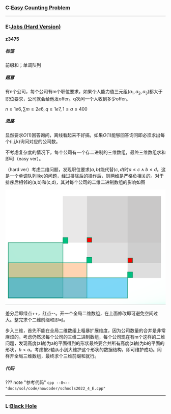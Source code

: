 ### C:[Easy Counting Problem](https://ac.nowcoder.com/acm/contest/33189/C)


***

### E:[Jobs (Hard Version)](https://ac.nowcoder.com/acm/contest/33189/E)

#### z3475

##### 标签

前缀和；单调队列

##### 题意

有n个公司，每个公司有m个职位要求，如果个人能力值三元组$(a_1,a_2,a_3)$都大于职位要求，公司就会给他发offer。q次问一个人收到多少offer。

$n\ge 1e6,\sum m\ge 2e6,q\ge 1e7,1 \le a\le 400$

##### 思路

显然要求$O(1)$回答询问，离线看起来不好搞，如果$O(1)$能够回答询问即必须求出每个(i,j,k)询问对应的公司数。

不考虑复杂度的情况下，每个公司有一个存二进制的三维数组，最终三维数组求和即可（easy ver）。

（hard ver）考虑二维问题，发现职位要求$(a,b)$能代替$(c,d)$时$a\le c \land b\le d$。这是一个单调队列like的问题，经过排除后的操作后，则两维是严格负相关的。对于排序后相邻的(a,b)和(c,d)，其对每个公司的二维二进制数组的影响如图

![imges](images/s4-E.png)

差分后即绿点++，红点--。开一个全局二维数组，在上面修改即可避免空间过大。整完求个二维前缀和即可。

步入三维，首先不能在全局二维数组上粗暴扩展维度，因为公司数量的合并是非常麻烦的。考虑仍然求每个公司的三维二进制数组，每个公司现在有m个这样的二维问题，发现高度(z轴)为a的平面得到的形状最终要合并所有高度(z轴)为b的平面的形状，$b<a$。考虑按z轴从小到大维护这个形状的数据结构，即可维护成功。同样开全局三维数组，最终求个三维前缀和就行。

##### 代码

??? note "参考代码"
    ```cpp
    --8<-- "docs/sol/code/nowcoder/schools2022_4_E.cpp"
    ```

***

### L:[Black Hole](https://ac.nowcoder.com/acm/contest/33189/L)

